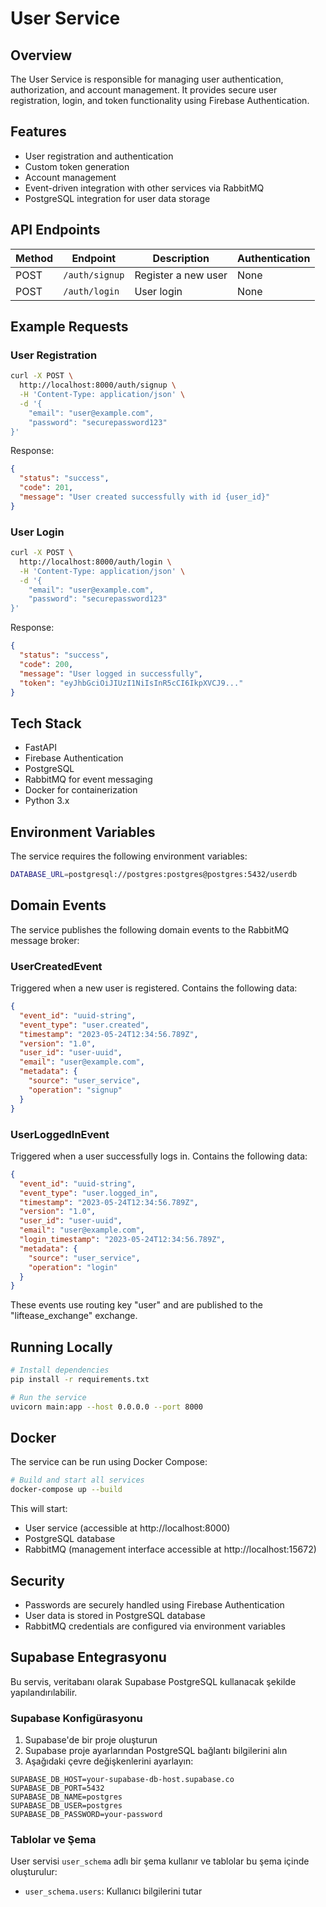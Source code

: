 # User Service

## Overview

The User Service is responsible for managing user authentication, authorization, and account management. It provides secure user registration, login, and token functionality using Firebase Authentication.

## Features

- User registration and authentication
- Custom token generation
- Account management
- Event-driven integration with other services via RabbitMQ
- PostgreSQL integration for user data storage

## API Endpoints

| Method | Endpoint                     | Description                          | Authentication |
|--------|------------------------------|--------------------------------------|----------------|
| POST   | `/auth/signup`               | Register a new user                  | None           |
| POST   | `/auth/login`                | User login                           | None           |

## Example Requests

### User Registration

```bash
curl -X POST \
  http://localhost:8000/auth/signup \
  -H 'Content-Type: application/json' \
  -d '{
    "email": "user@example.com",
    "password": "securepassword123"
}'
```

Response:
```json
{
  "status": "success",
  "code": 201,
  "message": "User created successfully with id {user_id}"
}
```

### User Login

```bash
curl -X POST \
  http://localhost:8000/auth/login \
  -H 'Content-Type: application/json' \
  -d '{
    "email": "user@example.com",
    "password": "securepassword123"
}'
```

Response:
```json
{
  "status": "success",
  "code": 200,
  "message": "User logged in successfully",
  "token": "eyJhbGciOiJIUzI1NiIsInR5cCI6IkpXVCJ9..."
}
```

## Tech Stack

- FastAPI
- Firebase Authentication
- PostgreSQL
- RabbitMQ for event messaging
- Docker for containerization
- Python 3.x

## Environment Variables

The service requires the following environment variables:

```bash
DATABASE_URL=postgresql://postgres:postgres@postgres:5432/userdb
```

## Domain Events

The service publishes the following domain events to the RabbitMQ message broker:

### UserCreatedEvent
Triggered when a new user is registered. Contains the following data:

```json
{
  "event_id": "uuid-string",
  "event_type": "user.created", 
  "timestamp": "2023-05-24T12:34:56.789Z",
  "version": "1.0",
  "user_id": "user-uuid",
  "email": "user@example.com",
  "metadata": {
    "source": "user_service",
    "operation": "signup"
  }
}
```

### UserLoggedInEvent
Triggered when a user successfully logs in. Contains the following data:

```json
{
  "event_id": "uuid-string",
  "event_type": "user.logged_in",
  "timestamp": "2023-05-24T12:34:56.789Z",
  "version": "1.0",
  "user_id": "user-uuid",
  "email": "user@example.com",
  "login_timestamp": "2023-05-24T12:34:56.789Z",
  "metadata": {
    "source": "user_service",
    "operation": "login"
  }
}
```

These events use routing key "user" and are published to the "liftease_exchange" exchange.

## Running Locally

```bash
# Install dependencies
pip install -r requirements.txt

# Run the service
uvicorn main:app --host 0.0.0.0 --port 8000
```

## Docker

The service can be run using Docker Compose:

```bash
# Build and start all services
docker-compose up --build
```

This will start:
- User service (accessible at http://localhost:8000)
- PostgreSQL database
- RabbitMQ (management interface accessible at http://localhost:15672)

## Security

- Passwords are securely handled using Firebase Authentication
- User data is stored in PostgreSQL database
- RabbitMQ credentials are configured via environment variables 

## Supabase Entegrasyonu

Bu servis, veritabanı olarak Supabase PostgreSQL kullanacak şekilde yapılandırılabilir.

### Supabase Konfigürasyonu

1. Supabase'de bir proje oluşturun
2. Supabase proje ayarlarından PostgreSQL bağlantı bilgilerini alın
3. Aşağıdaki çevre değişkenlerini ayarlayın:

```
SUPABASE_DB_HOST=your-supabase-db-host.supabase.co
SUPABASE_DB_PORT=5432
SUPABASE_DB_NAME=postgres
SUPABASE_DB_USER=postgres
SUPABASE_DB_PASSWORD=your-password
```

### Tablolar ve Şema

User servisi `user_schema` adlı bir şema kullanır ve tablolar bu şema içinde oluşturulur:

- `user_schema.users`: Kullanıcı bilgilerini tutar 